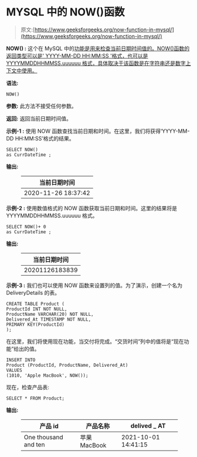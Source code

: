 # MYSQL 中的 NOW()函数

> 原文:[https://www.geeksforgeeks.org/now-function-in-mysql/](https://www.geeksforgeeks.org/now-function-in-mysql/)

**NOW() :**
这个在 MySQL 中的[功能是用来检查当前日期时间值的。NOW()函数的返回类型可以是' YYYY-MM-DD HH:MM:SS '格式，也可以是 YYYYMMDDHHMMSS.uuuuuu 格式，具体取决于该函数是在字符串还是数字上下文中使用。](https://www.geeksforgeeks.org/sql-functions-aggregate-scalar-functions/)

**语法:**

```
NOW()
```

**参数:**
此方法不接受任何参数。

**返回:**
返回当前日期时间值。

**示例-1 :**
使用 NOW 函数查找当前日期和时间。在这里，我们将获得‘YYYY-MM-DD HH:MM:SS’格式的结果。

```
SELECT NOW() 
as CurrDateTime ;
```

**输出:**

<figure class="table">

| 当前日期时间 |
| --- |
| 2020-11-26 18:37:42 |

</figure>

**示例-2 :**
使用数值格式的 NOW 函数获取当前日期和时间。这里的结果将是 YYYYMMDDHHMMSS.uuuuuu 格式。

```
SELECT NOW()+ 0 
as CurrDateTime ;
```

**输出:**

<figure class="table">

| 当前日期时间 |
| --- |
| 20201126183839 |

</figure>

**示例-3 :**
我们也可以使用 NOW 函数来设置列的值。为了演示，创建一个名为 DeliveryDetails 的表。

```
CREATE TABLE Product (
ProductId INT NOT NULL,
ProductName VARCHAR(20) NOT NULL,
Delivered_At TIMESTAMP NOT NULL,
PRIMARY KEY(ProductId)
);
```

在这里，我们将使用现在功能，当交付将完成。“交货时间”列中的值将是“现在功能”给出的值。

```
INSERT INTO  
Product (ProductId, ProductName, Delivered_At)
VALUES
(1010, 'Apple MacBook', NOW());
```

现在，检查产品表:

```
SELECT * FROM Product;
```

**输出:**

<figure class="table">

| 产品 id | 产品名称 | delived _ AT |
| --- | --- | --- |
| One thousand and ten | 苹果 MacBook | 2021-10-01 14:41:15 |

</figure>